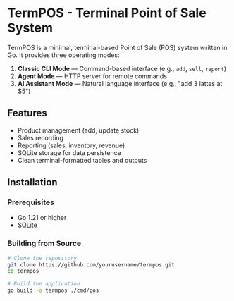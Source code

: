 # TermPOS - Terminal Point of Sale System

TermPOS is a minimal, terminal-based Point of Sale (POS) system written in Go. It provides three operating modes:

1. **Classic CLI Mode** — Command-based interface (e.g., `add`, `sell`, `report`)
2. **Agent Mode** — HTTP server for remote commands
3. **AI Assistant Mode** — Natural language interface (e.g., "add 3 lattes at $5")

## Features

- Product management (add, update stock)
- Sales recording
- Reporting (sales, inventory, revenue)
- SQLite storage for data persistence
- Clean terminal-formatted tables and outputs

## Installation

### Prerequisites

- Go 1.21 or higher
- SQLite

### Building from Source

```bash
# Clone the repository
git clone https://github.com/yourusername/termpos.git
cd termpos

# Build the application
go build -o termpos ./cmd/pos
